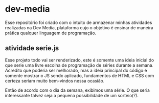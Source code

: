 # dev-media
Esse repositório foi criado com o intuito de armazenar minhas atividades realizadas na Dev Media, plataforma cujo o objetivo é ensinar de maneira prática qualquer linguagem de programação.
 

 ## atividade serie.js

 Esse projeto todo vai ser renderizado, este é somente uma ideia inicial do que serie uma livre escolha de programação de séries durante a semana. Acredito que poderia ser melhorado, mas a ideia principal do código é somente mostrar o JS sendo aplicado, fundamentos de HTML e CSS com certeza seriam muito bem-vindos nessa ocasião. 

 Então de acordo com o dia da semana, exibimos uma série. O que seria interessante talvez seja a pequena possibilidade de um sorteio(?).